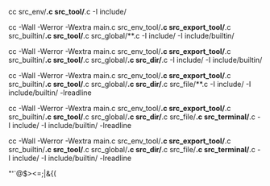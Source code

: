 cc src_env/**.c src_tool/**.c -I include/


cc -Wall -Werror -Wextra main.c src_env_tool/**.c src_export_tool/**.c src_builtin/**.c src_tool/**.c src_global/**.c  -I include/ -I include/builtin/

cc -Wall -Werror -Wextra main.c src_env_tool/**.c src_export_tool/**.c src_builtin/**.c src_tool/**.c src_global/**.c src_dir/**.c -I include/ -I include/builtin/ 

 cc -Wall -Werror -Wextra main.c src_env_tool/**.c src_export_tool/**.c src_builtin/**.c src_tool/**.c src_global/**.c src_dir/**.c src_file/**.c -I include/ -I include/builtin/  -lreadline

cc -Wall -Werror -Wextra main.c src_env_tool/**.c src_export_tool/**.c src_builtin/**.c src_tool/**.c src_global/**.c src_dir/**.c src_file/**.c src_terminal/**.c  -I include/ -I include/builtin/  -lreadline

cc -Wall -Werror -Wextra main.c src_env_tool/**.c src_export_tool/**.c src_builtin/**.c src_tool/**.c src_global/**.c src_dir/**.c src_file/**.c src_terminal/**.c  -I include/ -I include/builtin/  -lreadline

 "\'`@$><=;|&{(